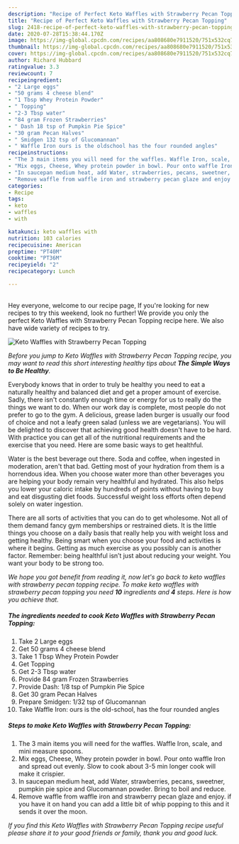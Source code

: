 ```yaml
---
description: "Recipe of Perfect Keto Waffles with Strawberry Pecan Topping"
title: "Recipe of Perfect Keto Waffles with Strawberry Pecan Topping"
slug: 2418-recipe-of-perfect-keto-waffles-with-strawberry-pecan-topping
date: 2020-07-28T15:38:44.170Z
image: https://img-global.cpcdn.com/recipes/aa808680e7911520/751x532cq70/keto-waffles-with-strawberry-pecan-topping-recipe-main-photo.jpg
thumbnail: https://img-global.cpcdn.com/recipes/aa808680e7911520/751x532cq70/keto-waffles-with-strawberry-pecan-topping-recipe-main-photo.jpg
cover: https://img-global.cpcdn.com/recipes/aa808680e7911520/751x532cq70/keto-waffles-with-strawberry-pecan-topping-recipe-main-photo.jpg
author: Richard Hubbard
ratingvalue: 3.3
reviewcount: 7
recipeingredient:
- "2 Large eggs"
- "50 grams 4 cheese blend"
- "1 Tbsp Whey Protein Powder"
- " Topping"
- "2-3 Tbsp water"
- "84 gram Frozen Strawberries"
- " Dash 18 tsp of Pumpkin Pie Spice"
- "30 gram Pecan Halves"
- " Smidgen 132 tsp of Glucomannan"
- " Waffle Iron ours is the oldschool has the four rounded angles"
recipeinstructions:
- "The 3 main items you will need for the waffles. Waffle Iron, scale, and mini measure spoons."
- "Mix eggs, Cheese, Whey protein powder in bowl. Pour onto waffle Iron and spread out evenly. Slow to cook about 3-5 min longer cook will make it crispier."
- "In saucepan medium heat, add Water, strawberries, pecans, sweetner, pumpkin pie spice and Glucomannan powder. Bring to boil and reduce."
- "Remove waffle from waffle iron and strawberry pecan glaze and enjoy. if you have it on hand you can add a little bit of whip popping to this and it sends it over the moon."
categories:
- Recipe
tags:
- keto
- waffles
- with

katakunci: keto waffles with 
nutrition: 103 calories
recipecuisine: American
preptime: "PT40M"
cooktime: "PT36M"
recipeyield: "2"
recipecategory: Lunch

---
```

<br>
Hey everyone, welcome to our recipe page, If you're looking for new recipes to try this weekend, look no further! We provide you only the perfect Keto Waffles with Strawberry Pecan Topping recipe here. We also have wide variety of recipes to try.
<br>


![Keto Waffles with Strawberry Pecan Topping](https://img-global.cpcdn.com/recipes/aa808680e7911520/751x532cq70/keto-waffles-with-strawberry-pecan-topping-recipe-main-photo.jpg)

<i>Before you jump to Keto Waffles with Strawberry Pecan Topping recipe, you may want to read this short interesting healthy tips about <strong>The Simple Ways to Be Healthy</strong>.</i>

Everybody knows that in order to truly be healthy you need to eat a naturally healthy and balanced diet and get a proper amount of exercise. Sadly, there isn't constantly enough time or energy for us to really do the things we want to do. When our work day is complete, most people do not prefer to go to the gym. A delicious, grease laden burger is usually our food of choice and not a leafy green salad (unless we are vegetarians). You will be delighted to discover that achieving good health doesn't have to be hard. With practice you can get all of the nutritional requirements and the exercise that you need. Here are some basic ways to get healthful.

Water is the best beverage out there. Soda and coffee, when ingested in moderation, aren't that bad. Getting most of your hydration from them is a horrendous idea. When you choose water more than other beverages you are helping your body remain very healthful and hydrated. This also helps you lower your caloric intake by hundreds of points without having to buy and eat disgusting diet foods. Successful weight loss efforts often depend solely on water ingestion.

There are all sorts of activities that you can do to get wholesome. Not all of them demand fancy gym memberships or restrained diets. It is the little things you choose on a daily basis that really help you with weight loss and getting healthy. Being smart when you choose your food and activities is where it begins. Getting as much exercise as you possibly can is another factor. Remember: being healthful isn’t just about reducing your weight. You want your body to be strong too. 


<i>We hope you got benefit from reading it, now let's go back to keto waffles with strawberry pecan topping recipe. To make keto waffles with strawberry pecan topping you need <strong>10</strong> ingredients and <strong>4</strong> steps. Here is how you achieve that.
</i>

##### The ingredients needed to cook Keto Waffles with Strawberry Pecan Topping:

1. Take 2 Large eggs
1. Get 50 grams 4 cheese blend
1. Take 1 Tbsp Whey Protein Powder
1. Get  Topping
1. Get 2-3 Tbsp water
1. Provide 84 gram Frozen Strawberries
1. Provide  Dash: 1/8 tsp of Pumpkin Pie Spice
1. Get 30 gram Pecan Halves
1. Prepare  Smidgen: 1/32 tsp of Glucomannan
1. Take  Waffle Iron: ours is the old-school, has the four rounded angles


##### Steps to make Keto Waffles with Strawberry Pecan Topping:

1. The 3 main items you will need for the waffles. Waffle Iron, scale, and mini measure spoons.
1. Mix eggs, Cheese, Whey protein powder in bowl. Pour onto waffle Iron and spread out evenly. Slow to cook about 3-5 min longer cook will make it crispier.
1. In saucepan medium heat, add Water, strawberries, pecans, sweetner, pumpkin pie spice and Glucomannan powder. Bring to boil and reduce.
1. Remove waffle from waffle iron and strawberry pecan glaze and enjoy. if you have it on hand you can add a little bit of whip popping to this and it sends it over the moon.


<i>If you find this Keto Waffles with Strawberry Pecan Topping recipe useful please share it to your good friends or family, thank you and good luck.</i>
